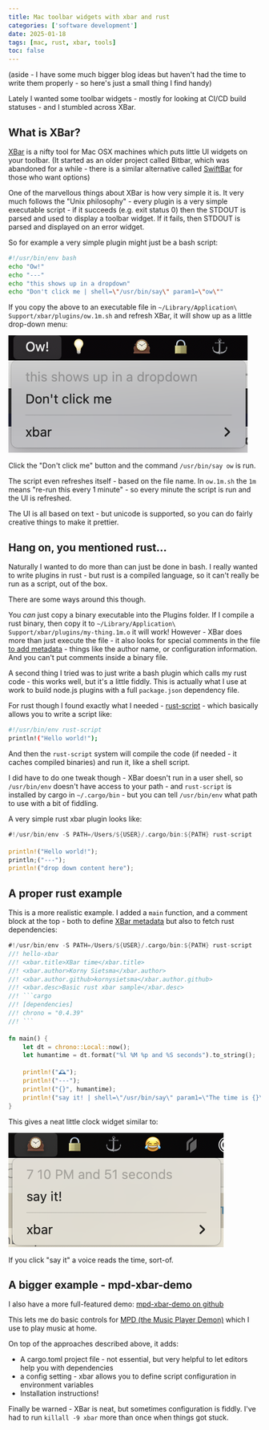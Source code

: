 ```yaml
---
title: Mac toolbar widgets with xbar and rust
categories: ['software development']
date: 2025-01-18
tags: [mac, rust, xbar, tools]
toc: false
---
```

(aside - I have some much bigger blog ideas but haven't had the time to write them properly - so here's just a small thing I find handy)

Lately I wanted some toolbar widgets - mostly for looking at CI/CD build statuses - and I stumbled across XBar.

## What is XBar?

[XBar](https://xbarapp.com/) is a nifty tool for Mac OSX machines which puts little UI widgets on your toolbar. (It started as an older project called Bitbar, which was abandoned for a while - there is a similar alternative called [SwiftBar](https://github.com/swiftbar/SwiftBar) for those who want options)

One of the marvellous things about XBar is how very simple it is. It very much follows the "Unix philosophy" - every plugin is a very simple executable script - if it succeeds (e.g. exit status 0) then the STDOUT is parsed and used to display a toolbar widget.  If it fails, then STDOUT is parsed and displayed on an error widget.

So for example a very simple plugin might just be a bash script:

```bash
#!/usr/bin/env bash
echo "Ow!"
echo "---"
echo "this shows up in a dropdown"
echo "Don't click me | shell=\"/usr/bin/say\" param1=\"ow\""
```

If you copy the above to an executable file in `~/Library/Application\ Support/xbar/plugins/ow.1m.sh` and refresh XBar, it will show up as a little drop-down menu:

![screenshot of xbar](/assets/images/2025-01-18-xbar/ow.png)

Click the "Don't click me" button and the command `/usr/bin/say ow` is run.

The script even refreshes itself - based on the file name. In `ow.1m.sh` the `1m` means "re-run this every 1 minute" - so every minute the script is run and the UI is refreshed.

The UI is all based on text - but unicode is supported, so you can do fairly creative things to make it prettier.

## Hang on, you mentioned rust...

Naturally I wanted to do more than can just be done in bash. I really wanted to write plugins in rust - but rust is a compiled language, so it can't really be run as a script, out of the box.

There are some ways around this though.

You _can_ just copy a binary executable into the Plugins folder.  If I compile a rust binary, then copy it to `~/Library/Application\ Support/xbar/plugins/my-thing.1m.o` it will work!  However - XBar does more than just execute the file - it also looks for special comments in the file [to add metadata](https://github.com/matryer/xbar-plugins/blob/main/CONTRIBUTING.md#metadata) - things like the author name, or configuration information. And you can't put comments inside a binary file.

A second thing I tried was to just write a bash plugin which calls my rust code - this works well, but it's a little fiddly. This is actually what I use at work to build node.js plugins with a full `package.json` dependency file.

For rust though I found exactly what I needed - [rust-script](https://rust-script.org/) - which basically allows you to write a script like:

```sh
#!/usr/bin/env rust-script
println!("Hello world!");
```

And then the `rust-script` system will compile the code (if needed - it caches compiled binaries) and run it, like a shell script.

I did have to do one tweak though - XBar doesn't run in a user shell, so `/usr/bin/env` doesn't have access to your path - and `rust-script` is installed by cargo in `~/.cargo/bin` - but you can tell `/usr/bin/env` what path to use with a bit of fiddling.

A very simple rust xbar plugin looks like:

```rust
#!/usr/bin/env -S PATH=/Users/${USER}/.cargo/bin:${PATH} rust-script

println!("Hello world!");
println;("---");
println!("drop down content here");
```

## A proper rust example

This is a more realistic example. I added a `main` function, and a comment block at the top - both to define [XBar metadata](https://github.com/matryer/xbar-plugins/blob/main/CONTRIBUTING.md#metadata) but also to fetch rust dependencies:

```rust
#!/usr/bin/env -S PATH=/Users/${USER}/.cargo/bin:${PATH} rust-script
//! hello-xbar
//! <xbar.title>XBar time</xbar.title>
//! <xbar.author>Korny Sietsma</xbar.author>
//! <xbar.author.github>kornysietsma</xbar.author.github>
//! <xbar.desc>Basic rust xbar sample</xbar.desc>
//! ```cargo
//! [dependencies]
//! chrono = "0.4.39"
//! ```

fn main() {
    let dt = chrono::Local::now();
    let humantime = dt.format("%l %M %p and %S seconds").to_string();

    println!("🕰️");
    println!("---");
    println!("{}", humantime);
    println!("say it! | shell=\"/usr/bin/say\" param1=\"The time is {}\"", humantime);
}
```

This gives a neat little clock widget similar to:

![screeenshot of clock widget](/assets/images/2025-01-18-xbar/time.png)

If you click "say it" a voice reads the time, sort-of.

## A bigger example - mpd-xbar-demo

I also have a more full-featured demo: [mpd-xbar-demo on github](https://github.com/kornysietsma/mpd-xbar-demo)

This lets me do basic controls for [MPD (the Music Player Demon)](https://www.musicpd.org/) which I use to play music at home.

On top of the approaches described above, it adds:

- A cargo.toml project file - not essential, but very helpful to let editors help you with dependencies
- a config setting - xbar allows you to define script configuration in environment variables
- Installation instructions!

Finally be warned - XBar is neat, but sometimes configuration is fiddly. I've had to run `killall -9 xbar` more than once when things got stuck.
